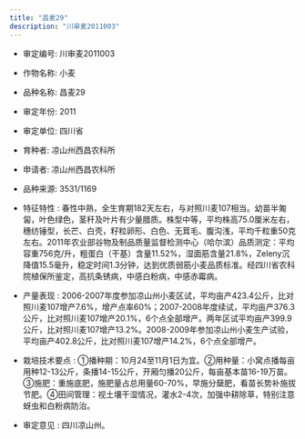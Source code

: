 ```yaml
---
title: "昌麦29"
description: "川审麦2011003"
---
```

* 审定编号:  川审麦2011003

*  作物名称:  小麦

*  品种名称:  昌麦29

*  审定年份:  2011

*  审定单位:  四川省

* 育种者:  凉山州西昌农科所

*  申请者:  凉山州西昌农科所

*  品种来源:  3531/1169

*  特征特性 : 
春性中熟，全生育期182天左右，与对照川麦107相当。幼苗半匍匐，叶色绿色，茎秆及叶片有少量腊质。株型中等，平均株高75.0厘米左右，穗纺锤型，长芒、白壳，籽粒卵形、白色、无茸毛、腹沟浅，平均千粒重50克左右。2011年农业部谷物及制品质量监督检测中心（哈尔滨）品质测定：平均容重756克/升，粗蛋白（干基）含量11.52%，湿面筋含量21.8%，Zeleny沉降值15.5毫升，稳定时间1.3分钟，达到优质弱筋小麦品质标准。经四川省农科院植保所鉴定，高抗条锈病，中感白粉病，中感赤霉病。
 
*  产量表现 : 
2006-2007年度参加凉山州小麦区试，平均亩产423.4公斤，比对照川麦107增产7.6%，增产点率60%；2007-2008年度续试，平均亩产376.3公斤，比对照川麦107增产20.1%，6个点全部增产。两年区试平均亩产399.9公斤，比对照川麦107增产13.2%。2008-2009年参加凉山州小麦生产试验，平均亩产402.8公斤，比对照川麦107增产14.2%，6个点全部增产。

*  栽培技术要点 : 
①播种期：10月24至11月1日为宜。②用种量：小窝点播每亩用种12-13公斤，条播14-15公斤，开厢匀播20公斤，每亩基本苗16-19万苗。③施肥：重施底肥，施肥量占总用量60-70%，早施分蘖肥，看苗长势补施拔节肥。④田间管理：视土壤干湿情况，灌水2-4次，加强中耕除草，特别注意蚜虫和白粉病防治。

*  审定意见 : 
四川凉山州。
